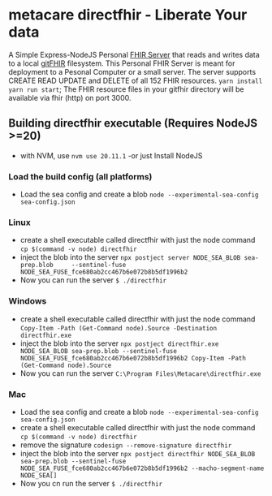 # metacare directfhir - Liberate Your data
A Simple Express-NodeJS Personal [FHIR Server](https://www.hl7.org/fhir/) that reads and writes data to a local [gitFHIR](https://github.com/fhirfly/gitfhir) filesystem.  This Personal FHIR Server is meant for deployment to a Pesonal Computer or a small server.  The server supports CREATE READ UPDATE and DELETE of all 152 FHIR resources.  ```yarn install```
```yarn run start```; The FHIR resource files in your gitfhir directory will be available via fhir (http) on port 3000.

## Building directfhir executable (Requires NodeJS >=20)
- with NVM, use
```nvm use 20.11.1```
-or just Install NodeJS

### Load the build config (all platforms)
- Load the sea config and create a blob
```node --experimental-sea-config sea-config.json```


### Linux
-  create a shell executable called directfhir with just the node command
```cp $(command -v node) directfhir```
- inject the blob into the server
```npx postject server NODE_SEA_BLOB sea-prep.blob     --sentinel-fuse NODE_SEA_FUSE_fce680ab2cc467b6e072b8b5df1996b2```
- Now you can run the server
```$ ./directfhir```

### Windows 
-  create a shell executable called directfhir with just the node command
```Copy-Item -Path (Get-Command node).Source -Destination directfhir.exe```
- inject the blob into the server
```npx postject directfhir.exe NODE_SEA_BLOB sea-prep.blob --sentinel-fuse NODE_SEA_FUSE_fce680ab2cc467b6e072b8b5df1996b2 Copy-Item -Path (Get-Command node).Source```
- Now you can run the server
```C:\Program Files\Metacare\directfhir.exe```

### Mac
- Load the sea config and create a blob
```node --experimental-sea-config sea-config.json```
-  create a shell executable called directfhir with just the node command
```cp $(command -v node) directfhir```
-  remove the signature
```codesign --remove-signature directfhir```
- inject the blob into the server
```npx postject directfhir NODE_SEA_BLOB sea-prep.blob --sentinel-fuse NODE_SEA_FUSE_fce680ab2cc467b6e072b8b5df1996b2 --macho-segment-name NODE_SEA[]```
- Now you cn run the server
```$ ./directfhir```






